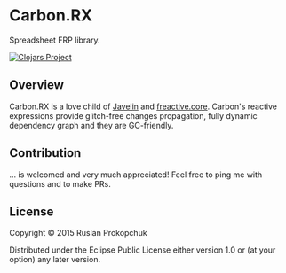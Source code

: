 # Carbon.RX

Spreadsheet FRP library.

[![Clojars Project](https://img.shields.io/clojars/v/carbon/rx.svg)](https://clojars.org/carbon/rx)

## Overview

Carbon.RX is a love child of
[Javelin](https://github.com/hoplon/javelin) and
[freactive.core](https://github.com/aaronc/freactive.core).
Carbon's reactive expressions provide glitch-free changes propagation,
fully dynamic dependency graph and they are GC-friendly.

## Contribution

... is welcomed and very much appreciated! Feel free to ping me with questions and to make PRs.

## License

Copyright © 2015 Ruslan Prokopchuk

Distributed under the Eclipse Public License either version 1.0 or (at your option) any later version.
